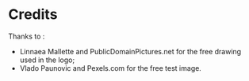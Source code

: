 # Credits

Thanks to :
-   Linnaea Mallette and PublicDomainPictures.net for the free drawing used in the logo;
-   Vlado Paunovic and Pexels.com for the free test image.
